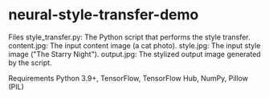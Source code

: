 # neural-style-transfer-demo
Files
style_transfer.py: The Python script that performs the style transfer.
content.jpg: The input content image (a cat photo).
style.jpg: The input style image ("The Starry Night").
output.jpg: The stylized output image generated by the script.


Requirements
Python 3.9+,
TensorFlow,
TensorFlow Hub,
NumPy,
Pillow (PIL)

